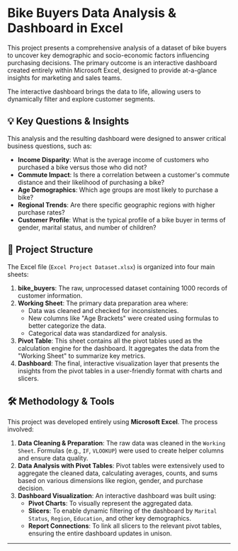 
# Bike Buyers Data Analysis & Dashboard in Excel

This project presents a comprehensive analysis of a dataset of bike buyers to uncover key demographic and socio-economic factors influencing purchasing decisions. The primary outcome is an interactive dashboard created entirely within Microsoft Excel, designed to provide at-a-glance insights for marketing and sales teams.


The interactive dashboard brings the data to life, allowing users to dynamically filter and explore customer segments.

## 💡 Key Questions & Insights

This analysis and the resulting dashboard were designed to answer critical business questions, such as:

  * **Income Disparity**: What is the average income of customers who purchased a bike versus those who did not?
  * **Commute Impact**: Is there a correlation between a customer's commute distance and their likelihood of purchasing a bike?
  * **Age Demographics**: Which age groups are most likely to purchase a bike?
  * **Regional Trends**: Are there specific geographic regions with higher purchase rates?
  * **Customer Profile**: What is the typical profile of a bike buyer in terms of gender, marital status, and number of children?

## 📂 Project Structure

The Excel file (`Excel Project Dataset.xlsx`) is organized into four main sheets:

1.  **bike\_buyers**: The raw, unprocessed dataset containing 1000 records of customer information.
2.  **Working Sheet**: The primary data preparation area where:
      * Data was cleaned and checked for inconsistencies.
      * New columns like "Age Brackets" were created using formulas to better categorize the data.
      * Categorical data was standardized for analysis.
3.  **Pivot Table**: This sheet contains all the pivot tables used as the calculation engine for the dashboard. It aggregates the data from the "Working Sheet" to summarize key metrics.
4.  **Dashboard**: The final, interactive visualization layer that presents the insights from the pivot tables in a user-friendly format with charts and slicers.

## 🛠️ Methodology & Tools

This project was developed entirely using **Microsoft Excel**. The process involved:

1.  **Data Cleaning & Preparation**: The raw data was cleaned in the `Working Sheet`. Formulas (e.g., `IF`, `VLOOKUP`) were used to create helper columns and ensure data quality.
2.  **Data Analysis with Pivot Tables**: Pivot tables were extensively used to aggregate the cleaned data, calculating averages, counts, and sums based on various dimensions like region, gender, and purchase decision.
3.  **Dashboard Visualization**: An interactive dashboard was built using:
      * **Pivot Charts**: To visually represent the aggregated data.
      * **Slicers**: To enable dynamic filtering of the dashboard by `Marital Status`, `Region`, `Education`, and other key demographics.
      * **Report Connections**: To link all slicers to the relevant pivot tables, ensuring the entire dashboard updates in unison.
-----
